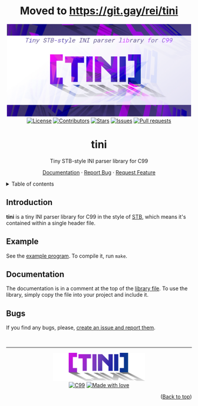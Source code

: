 <a name="readme-top"></a>
<div align="center">
	<h1>Moved to <a href="https://git.gay/rei/tini">https://git.gay/rei/tini</a></h1>
	<img src="./res/thumbnail.png" width=500px">
	<br>
	<a href="./LICENSE"><img alt="License" src="https://img.shields.io/badge/license-MIT-black?labelColor=ad264a&color=de315f&style=flat-square"></a>
	<a href="https://github.com/LordOfTrident/tini/graphs/contributors"><img alt="Contributors" src="https://img.shields.io/github/contributors/LordOfTrident/tini?labelColor=af5c25&color=e07630&style=flat-square"></a>
	<a href="https://github.com/LordOfTrident/tini/stargazers"><img alt="Stars" src="https://img.shields.io/github/stars/LordOfTrident/tini?labelColor=a68900&color=d5b000&style=flat-square"></a>
	<a href="https://github.com/LordOfTrident/tini/issues"><img alt="Issues" src="https://img.shields.io/github/issues/LordOfTrident/tini?labelColor=007652&color=009869&style=flat-square"></a>
	<a href="https://github.com/LordOfTrident/tini/pulls"><img alt="Pull requests" src="https://img.shields.io/github/issues-pr/LordOfTrident/tini?labelColor=5834a4&color=7143d2&style=flat-square"></a>
	<br>
	<h1>tini</h1>
	<p>Tiny STB-style INI parser library for C99</p>
	<p>
		<a href="#documentation">Documentation</a>
		·
		<a href="https://github.com/LordOfTrident/tini/issues">Report Bug</a>
		·
		<a href="https://github.com/LordOfTrident/tini/issues">Request Feature</a>
	</p>
</div>

<details>
	<summary>Table of contents</summary>
	<ul>
		<li><a href="#introduction">Introduction</a></li>
		<li><a href="#example">Example</a></li>
		<li><a href="#documentation">Documentation</a></li>
		<li><a href="#bugs">Bugs</a></li>
	</ul>
</details>

## Introduction
**tini** is a tiny INI parser library for C99 in the style of [STB](https://github.com/nothings/stb),
which means it's contained within a single header file.

## Example
See the [example program](./example.c). To compile it, run `make`.

## Documentation
The documentation is in a comment at the top of the [library file](./tini.h). To use the library,
simply copy the file into your project and include it.

## Bugs
If you find any bugs, please, [create an issue and report them](https://github.com/LordOfTrident/tini/issues).

<br>
<hr>
<div align="center">
	<img src="./res/logo.png" width="250px">
	<br>
	<a href="https://en.wikipedia.org/wiki/C_(programming_language)"><img alt="C99" src="https://img.shields.io/badge/C99-0069a9?style=flat-square&logo=c&logoColor=white"></a>
	<a href="#"><img alt="Made with love" src="https://img.shields.io/badge/Made_with_love-<3-black?labelColor=ad264a&color=de315f&style=flat-square"></a>
</div>

<p align="right">(<a href="#readme-top">Back to top</a>)</p>
